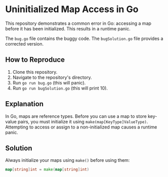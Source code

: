 # Uninitialized Map Access in Go

This repository demonstrates a common error in Go: accessing a map before it has been initialized.  This results in a runtime panic.

The `bug.go` file contains the buggy code. The `bugSolution.go` file provides a corrected version.

## How to Reproduce

1. Clone this repository.
2. Navigate to the repository's directory.
3. Run `go run bug.go` (this will panic).
4. Run `go run bugSolution.go` (this will print 10).

## Explanation

In Go, maps are reference types.  Before you can use a map to store key-value pairs, you must initialize it using `make(map[KeyType]ValueType)`.  Attempting to access or assign to a non-initialized map causes a runtime panic.

## Solution

Always initialize your maps using `make()` before using them:

```go
map[string]int = make(map[string]int)
```